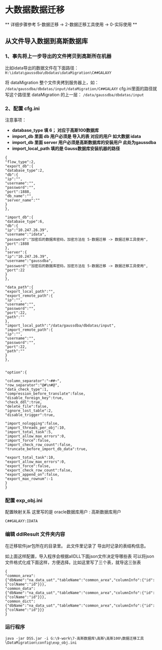 # 大数据数据迁移

** 详细步骤参考 5-数据迁移 -> 2-数据迁移工具使用 -> 0-实际使用 **

## 从文件导入数据到高斯数据库

### 1、事先将上一步导出的文件拷贝到高斯所在机器

比如idata导出的数据文件在下面路径：
`H:\idata\gaussdba\dbdatas\dataMigration\C##GALAXY`

将 dataMigration 整个文件夹拷到服务器上，如：
`/data/gaussdba/dbdatas/input/dataMigration/C##GALAXY` 
cfg.ini里面的路径就写这个路径里 dataMigration 的上一层：
`/data/gaussdba/dbdatas/input` 

### 2、配置 cfg.ini

注意事项：
- **database_type 填 6； 对应于高斯100数据库**
- **import_db 里面 db 用户必须是 导入的表 对应的用户 如大数据 idata**
- **import_db 里面 server 用户必须是高斯数据库的安装用户 此处为gaussdba**
- **import_local_path 填的是 Gauss数据库安装机器的路径**

```
{
"flow_type":2,
"export_db":{
"database_type":2,
"db":{
"ip":"",
"username":"",
"password":"",
"port":1888,
"db_name":"",
"server_name":""
}
},

"import_db":{
"database_type":6,
"db":{
"ip":"10.247.26.39",
"username":"idata",
"password":"加密后的数据库密码，加密方法在 5-数据迁移 -> 数据迁移工具使用",
"port":1888
},
"server":{
"ip":"10.247.26.39",
"username":"gaussdba",
"password":"加密后的数据库密码，加密方法在 5-数据迁移 -> 数据迁移工具使用",
"port":22
}
},

"data_path":{
"export_local_path":"",
"export_remote_path":{
"ip":"",
"username":"",
"password":"",
"port":22,
"path":""
},
"import_local_path":"/data/gaussdba/dbdatas/input",
"import_remote_path":{
"ip":"",
"username":"",
"password":"",
"port":22,
"path":""
}
},


"option":{

"column_separator":"~##~",
"row_separator":"@#\n#@",
"data_check_type":1,
"compression_before_translate":false,
"disable_foreign_key":true,
"check_ddl":true,
"delete_file":false,
"ignore_lost_table":2,
"disable_trigger":true,

"import_nologging":false,
"import_threads_per_obj":10,
"import_total_task":5,
"import_allow_max_errors":0,
"import_force":false,
"import_check_row_count":false,
"truncate_before_import_db_data":true,

"export_total_task":10,
"export_allow_max_errors":0,
"export_force":false,
"export_check_row_count":false,
"export_append_on":false,
"export_max_rownum":-1
}
}
```

### 配置 exp_obj.ini

配置映射关系
这里写的是 oracle数据库用户 : 高斯数据库用户
```
C##GALAXY:IDATA
```

### 编辑 ddlResult 文件夹内容

在迁移软件jar包所在的目录里。 
此文件里记录了 导出时记录的表结构信息。 

如上面这样配置，导入程序会根据allDLL下面json文件决定导哪些表 
可以将json文件格式化成下面这样，方便选择。比如这里写了三个表，就导这三张表
```
{
"common_area":{"dbName":"na_data_uat","tableName":"common_area","columnInfo":{"id":{"colName":"id"}}},
"common_data":{"dbName":"na_data_uat","tableName":"common_area","columnInfo":{"id":{"colName":"id"}}},
"common_dict":{"dbName":"na_data_uat","tableName":"common_area","columnInfo":{"id":{"colName":"id"}}}
}
```

### 运行程序
```
java -jar DSS.jar -i G:\9-work\7-高斯数据库\高斯\高斯100\数据迁移工具\DataMigration\config\exp_obj.ini
```

